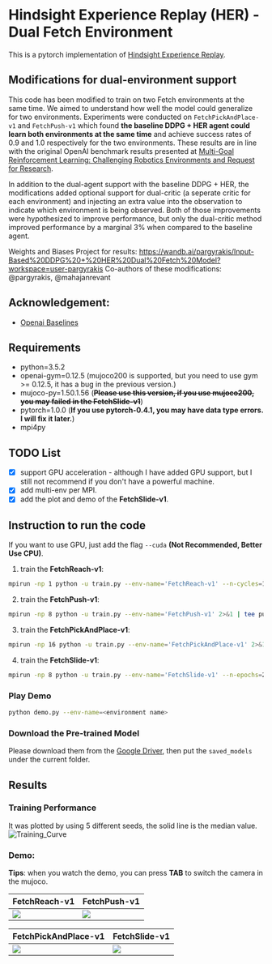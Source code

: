 # Hindsight Experience Replay (HER) - Dual Fetch Environment
This is a pytorch implementation of [Hindsight Experience Replay](https://arxiv.org/abs/1707.01495). 

## Modifications for dual-environment support

This code has been modified to train on two Fetch environments at the same time. We aimed to understand how well the model could generalize for two environments. Experiments were conducted on `FetchPickAndPlace-v1` and `FetchPush-v1` which found **the baseline DDPG + HER agent could learn both environments at the same time** and achieve success rates of 0.9 and 1.0 respectively for the two environments. These results are in line with the original OpenAI benchmark results presented at [Multi-Goal Reinforcement Learning: Challenging Robotics Environments and Request for Research](https://arxiv.org/pdf/1802.09464.pdf).

In addition to the dual-agent support with the baseline DDPG + HER, the modifications added optional support for dual-critic (a seperate critic for each environment) and injecting an extra value into the observation to indicate which environment is being observed. Both of those improvements were hypothesized to improve performance, but only the dual-critic method improved performance by a marginal 3% when compared to the baseline agent.

Weights and Biases Project for results: https://wandb.ai/pargyrakis/Input-Based%20DDPG%20+%20HER%20Dual%20Fetch%20Model?workspace=user-pargyrakis
Co-authors of these modifications: @pargyrakis, @mahajanrevant

## Acknowledgement:
- [Openai Baselines](https://github.com/openai/baselines)

## Requirements
- python=3.5.2
- openai-gym=0.12.5 (mujoco200 is supported, but you need to use gym >= 0.12.5, it has a bug in the previous version.)
- mujoco-py=1.50.1.56 (~~**Please use this version, if you use mujoco200, you may failed in the FetchSlide-v1**~~)
- pytorch=1.0.0 (**If you use pytorch-0.4.1, you may have data type errors. I will fix it later.**)
- mpi4py

## TODO List
- [x] support GPU acceleration - although I have added GPU support, but I still not recommend if you don't have a powerful machine.
- [x] add multi-env per MPI.
- [x] add the plot and demo of the **FetchSlide-v1**.

## Instruction to run the code
If you want to use GPU, just add the flag `--cuda` **(Not Recommended, Better Use CPU)**.
1. train the **FetchReach-v1**:
```bash
mpirun -np 1 python -u train.py --env-name='FetchReach-v1' --n-cycles=10 2>&1 | tee reach.log
```
2. train the **FetchPush-v1**:
```bash
mpirun -np 8 python -u train.py --env-name='FetchPush-v1' 2>&1 | tee push.log
```
3. train the **FetchPickAndPlace-v1**:
```bash
mpirun -np 16 python -u train.py --env-name='FetchPickAndPlace-v1' 2>&1 | tee pick.log
```
4. train the **FetchSlide-v1**:
```bash
mpirun -np 8 python -u train.py --env-name='FetchSlide-v1' --n-epochs=200 2>&1 | tee slide.log
```

### Play Demo
```bash
python demo.py --env-name=<environment name>
```
### Download the Pre-trained Model
Please download them from the [Google Driver](https://drive.google.com/open?id=1dNzIpIcL4x1im8dJcUyNO30m_lhzO9K4), then put the `saved_models` under the current folder.

## Results
### Training Performance
It was plotted by using 5 different seeds, the solid line is the median value. 
![Training_Curve](figures/results.png)
### Demo:
**Tips**: when you watch the demo, you can press **TAB** to switch the camera in the mujoco.  

FetchReach-v1| FetchPush-v1
-----------------------|-----------------------|
![](figures/reach.gif)| ![](figures/push.gif)

FetchPickAndPlace-v1| FetchSlide-v1
-----------------------|-----------------------|
![](figures/pick.gif)| ![](figures/slide.gif)
